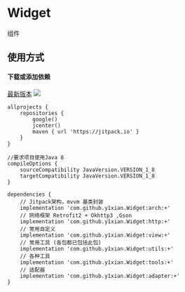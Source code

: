 # Widget
组件
## 使用方式

#### 下载或添加依赖
[最新版本](https://github.com/y1xian/Widget/releases) [![](https://jitpack.io/v/y1xian/Widget.svg)](https://jitpack.io/#y1xian/Widget)

```
allprojects {
    repositories {
        google()
        jcenter()
        maven { url 'https://jitpack.io' }
    }
}

//要求项目使用Java 8
compileOptions {
    sourceCompatibility JavaVersion.VERSION_1_8
    targetCompatibility JavaVersion.VERSION_1_8
}

dependencies {
    // Jitpack架构，mvvm 基类封装
    implementation 'com.github.y1xian.Widget:arch:+'
    // 网络框架 Retrofit2 + Okhttp3 ,Gson
    implementation 'com.github.y1xian.Widget:http:+'
    // 常用自定义
    implementation 'com.github.y1xian.Widget:view:+'
    // 常用工具 (各包都已包括此包)
    implementation 'com.github.y1xian.Widget:utils:+'
    // 各种工具 
    implementation 'com.github.y1xian.Widget:tools:+'
    // 适配器
    implementation 'com.github.y1xian.Widget:adapter:+'
}
```
